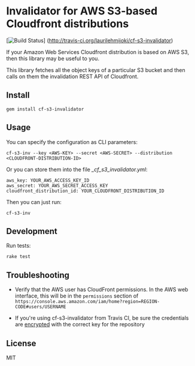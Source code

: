 # Invalidator for AWS S3-based Cloudfront distributions

[![Build Status](https://secure.travis-ci.org/laurilehmijoki/cf-s3-invalidator.png)]
(http://travis-ci.org/laurilehmijoki/cf-s3-invalidator)

If your Amazon Web Services Cloudfront distribution is based on AWS S3, then
this library may be useful to you.

This library fetches all the object keys of a particular S3 bucket and then
calls on them the invalidation REST API of Cloudfront.

## Install

`gem install cf-s3-invalidator`

## Usage

You can specify the configuration as CLI parameters:

`cf-s3-inv --key <AWS-KEY> --secret <AWS-SECRET> --distribution <CLOUDFRONT-DISTRIBUTION-ID>`

Or you can store them into the file *_cf_s3_invalidator.yml*:

    aws_key: YOUR_AWS_ACCESS_KEY_ID
    aws_secret: YOUR_AWS_SECRET_ACCESS_KEY
    cloudfront_distribution_id: YOUR_CLOUDFRONT_DISTRIBUTION_ID

Then you can just run:

`cf-s3-inv`

## Development

Run tests:

`rake test`

## Troubleshooting

* Verify that the AWS user has CloudFront permissions. In the AWS web interface, this
  will be in the `permissions` section of 
  `https://console.aws.amazon.com/iam/home?region=REGION-CODE#users/USERNAME`

* If you're using cf-s3-invalidator from Travis CI, be sure the credentials are
  [encrypted](http://docs.travis-ci.com/user/encryption-keys/) with the correct key
  for the repository

## License

MIT
